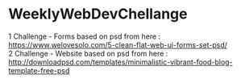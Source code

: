 # WeeklyWebDevChellange 

1 Challenge - Forms based on psd from here :  https://www.welovesolo.com/5-clean-flat-web-ui-forms-set-psd/ <br>
2 Challenge - Website based on psd from here :  http://downloadpsd.com/templates/minimalistic-vibrant-food-blog-template-free-psd
